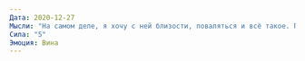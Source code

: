 ```yaml
---
Дата: 2020-12-27
Мысли: "На самом деле, я хочу с ней близости, поваляться и всё такое. Представил, как я буду тайком от Полины с ней общаться, это будет нечестно, Полина в конце концов узнает об этом. И я буду перед ней виноват, а если бросит, то я снова буду один, как сейчас: много девушек нравятся, но ни с кем не близок"
Сила: "5"
Эмоция: Вина
---
```

